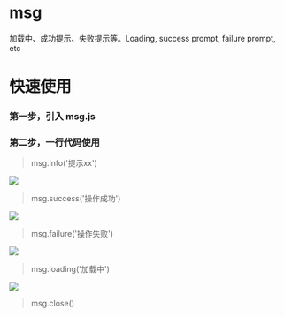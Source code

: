 # msg
加载中、成功提示、失败提示等。Loading, success prompt, failure prompt, etc

# 快速使用
### 第一步，引入 msg.js 
<script src="./msg.js"></script>
### 第二步，一行代码使用
> msg.info('提示xx')

![](http://res.weiunity.com/msg/images/info.png)

> msg.success('操作成功')

![](http://res.weiunity.com/msg/images/success.png)

> msg.failure('操作失败')

![](http://res.weiunity.com/msg/images/failure.png)

> msg.loading('加载中')

![](http://res.weiunity.com/msg/images/info.png)

> msg.close()